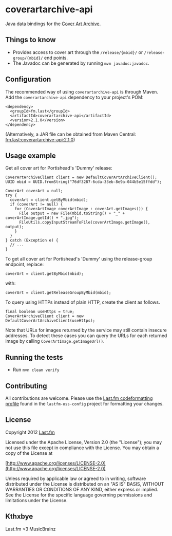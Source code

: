 # coverartarchive-api

Java data bindings for the [Cover Art Archive](http://coverartarchive.org/).

## Things to know

* Provides access to cover art through the `/release/{mbid}/` or `/release-group/{mbid}/` end points.
* The Javadoc can be generated by running `mvn javadoc:javadoc`.

## Configuration

The recommended way of using `coverartarchive-api` is through Maven. Add the `coverartarchive-api` dependency to your project's POM:

    <dependency>
      <groupId>fm.last</groupId>
      <artifactId>coverartarchive-api</artifactId>
      <version>2.1.0</version>
    </dependency>

(Alternatively, a JAR file can be obtained from Maven Central: [fm.last:coverartarchive-api:2.1.0](http://search.maven.org/#artifactdetails%7Cfm.last%7Ccoverartarchive-api%7C2.1.0%7Cjar))

## Usage example

Get all cover art for Portishead's 'Dummy' release:

    CoverArtArchiveClient client = new DefaultCoverArtArchiveClient();
    UUID mbid = UUID.fromString("76df3287-6cda-33eb-8e9a-044b5e15ffdd");

    CoverArt coverArt = null;
    try {
      coverArt = client.getByMbid(mbid);
      if (coverArt != null) {
        for (CoverArtImage coverArtImage : coverArt.getImages()) {
          File output = new File(mbid.toString() + "_" + coverArtImage.getId() + ".jpg");
          FileUtils.copyInputStreamToFile(coverArtImage.getImage(), output);
        }
      }
    } catch (Exception e) {
      // ...
    }

To get all cover art for Portishead's 'Dummy' using the release-group endpoint, replace:

    coverArt = client.getByMbid(mbid);

with:

    coverArt = client.getReleaseGroupByMbid(mbid);

To query using HTTPs instead of plain HTTP, create the client as follows.

    final boolean useHttps = true;
    CoverArtArchiveClient client = new DefaultCoverArtArchiveClient(useHttps);

Note that URLs for images returned by the service may still contain insecure addresses.
To detect these cases you can query the URLs for each returned image by calling `CoverArtImage.getImageUrl()`.

## Running the tests

* Run `mvn clean verify`

## Contributing

All contributions are welcome. Please use the [Last.fm codeformatting profile](https://github.com/lastfm/lastfm-oss-config/blob/master/src/main/resources/fm/last/last.fm.eclipse-codeformatter-profile.xml) found in the `lastfm-oss-config` project for formatting your changes.

## License

Copyright 2012 [Last.fm](http://www.last.fm/)

Licensed under the Apache License, Version 2.0 (the "License"); you may not use this file except in compliance with the License. You may obtain a copy of the License at
 
[http://www.apache.org/licenses/LICENSE-2.0](http://www.apache.org/licenses/LICENSE-2.0)
 
Unless required by applicable law or agreed to in writing, software distributed under the License is distributed on an "AS IS" BASIS, WITHOUT WARRANTIES OR CONDITIONS OF ANY KIND, either express or implied. See the License for the specific language governing permissions and limitations under the License.

## Kthxbye

Last.fm <3 MusicBrainz
